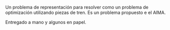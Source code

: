 Un problema de representación para resolver como un problema de optimización
utilizando piezas de tren. Es un problema propuesto e el AIMA.

Entregado a mano y algunos en papel.
